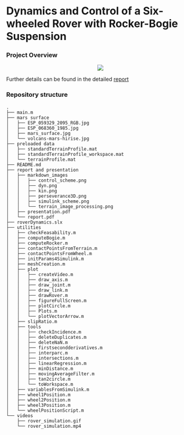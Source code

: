 # Dynamics and Control of a Six-wheeled Rover with Rocker-Bogie Suspension

### Project Overview
<p align="center">
  <img src="report%and%presentation/markdown_images/perseverance3D.png"/>
</p>

Further details can be found in the detailed [report](./report%20and%20presentation/report.pdf)

### Repository structure
```
.
├── main.m
├── mars surface
│   ├── ESP_059329_2095_RGB.jpg
│   ├── ESP_068360_1985.jpg
│   ├── mars_surface.jpg
│   └── volcans-mars-hirise.jpg
├── preloaded data
│   ├── standardTerrainProfile.mat
│   ├── standardTerrainProfile_workspace.mat
│   └── terrainProfile.mat
├── README.md
├── report and presentation
│   ├── markdown_images
│   │   ├── control_scheme.png
│   │   ├── dyn.png
│   │   ├── kin.png
│   │   ├── perseverance3D.png
│   │   ├── simulink_scheme.png
│   │   └── terrain_image_processing.png
│   ├── presentation.pdf
│   └── report.pdf
├── roverDynamics.slx
├── utilities
│   ├── checkFeasability.m
│   ├── computeBogie.m
│   ├── computeRocker.m
│   ├── contactPointsFromTerrain.m
│   ├── contactPointsFromWheel.m
│   ├── initParams4Simulink.m
│   ├── meshCreation.m
│   ├── plot
│   │   ├── createVideo.m
│   │   ├── draw_axis.m
│   │   ├── draw_joint.m
│   │   ├── draw_link.m
│   │   ├── drawRover.m
│   │   ├── figureFullScreen.m
│   │   ├── plotCircle.m
│   │   ├── Plots.m
│   │   └── plotVectorArrow.m
│   ├── slipRatio.m
│   ├── tools
│   │   ├── checkIncidence.m
│   │   ├── deleteDuplicates.m
│   │   ├── deleteNaN.m
│   │   ├── firstsecondderivatives.m
│   │   ├── interparc.m
│   │   ├── intersections.m
│   │   ├── linearRegression.m
│   │   ├── minDistance.m
│   │   ├── movingAverageFilter.m
│   │   ├── tan2circle.m
│   │   └── toWorkspace.m
│   ├── variablesFromSimulink.m
│   ├── wheel1Position.m
│   ├── wheel2Position.m
│   ├── wheel3Position.m
│   └── wheelPositionScript.m
└── videos
    ├── rover_simulation.gif
    └── rover_simulation.mp4
```



